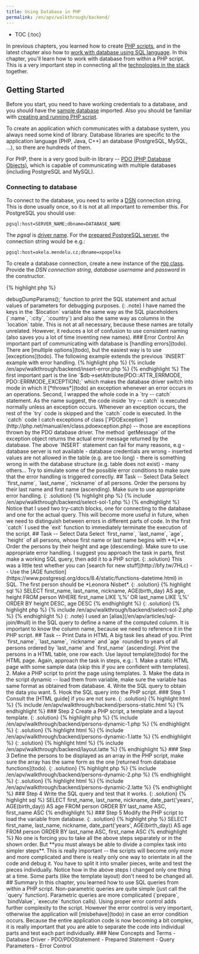 ```yaml
---
title: Using Database in PHP
permalink: /en/apv/walkthrough/backend/
---
```


* TOC
{:toc}

In previous chapters, you learned how to create [PHP scripts](/en/apv/walkthrough/dynamic-page/), and
in the latest chapter also how to 
[work with database using SQL language](/en/apv/walkthrough/database/).
In this chapter, you'll learn how to work with database from within a 
PHP script. This is a very important step in connecting all the 
[technologies in the stack](todo) together.

## Getting Started
Before you start, you need to have working credentials to a database, and
you should have the [sample database](/en/apv/walkthrough/database/#database-schema) imported. Also you should be 
familiar with [creating and running PHP script](/en/apv/walkthrough/dynamic-page/#getting-started).

To create an application which communicates with a database system, you 
always need some kind of library. Database libraries are specific to 
the application language (PHP, Java, C++) an database (PostgreSQL, MySQL, ...),
so there are hundreds of them.

For PHP, there is a very good built-in library -- [PDO (PHP Database Objects)](http://php.net/manual/en/class.pdo.php), 
which is capable of communicating with multiple databases (including PostgreSQL and MySQL).

### Connecting to database
To connect to the database, you need to write a [DSN](http://php.net/manual/en/pdo.construct.php) connection string. This is 
done usually once, so it is not at all important to remember this. For PostgreSQL you should
use: 

    pgsql:host=SERVER_NAME;dbname=DATABASE_NAME

The *pgsql* is [driver name](http://php.net/manual/en/ref.pdo-pgsql.connection.php).
For the [prepared PostgreSQL server](http://php.net/manual/en/ref.pdo-pgsql.connection.php), the 
connection string would be e.g.:

    pgsql:host=akela.mendelu.cz;dbname=xpopelka 

To create a database connection, create a new instance of the [`PDO` class](http://php.net/manual/en/class.pdo.php).
Provide the *DSN connection string*, *database username* and *password* in the constructor.

{% highlight php %}
<?php 

$db = new PDO('pgsql:host=akela.mendelu.cz;dbname=xpopelka', 'xpopelka', 'password');
{% endhighlight %}

### Selecting Data
To select data from database, use the `query` method of the `PDO` connection object.
Supply a SQL [`SELECT`](/en/apv/walkthrough/database/#select) query as a string to the function. The function will
return a [`PDOStatement` object](http://php.net/manual/en/class.pdostatement.php). The `PDOStatement` 
represents an SQL query and
also its result. One way to obtain the result is calling the 
[`fetchAll` function](http://php.net/manual/en/pdostatement.fetchall.php). 

{% highlight php %}
{% include /en/apv/walkthrough/backend/select-simple.php %}
{% endhighlight %}

The `fetchAll` function returns a [two-dimensional array](/en/apv/walkthrough/dynamic-page/array/). It returns an array
of result table (`person`) rows. Each row is an array indexed by column keys, values 
are table cells. Therefore the following code will print `first_name` of the 
second person (as ordered by `first_name`). I used the [`print_r` function](http://php.net/manual/en/function.print-r.php) to
print the complete array (it's not beautiful, but it shall be good enough at the moment).

{% highlight php %}
{% include /en/apv/walkthrough/backend/select-simple-fetch.php %}
{% endhighlight %}

### Selecting Data with Parameters
Often you need to provide dynamic values (obtained from PHP variables and/or HTML forms) to
the SQL queries. E.g. assume you need to run a query like this (where *Bill* is provided
by the end-user and stored in a PHP variable):

{% highlight sql %}
SELECT * FROM person WHERE first_name = 'Bill';
{% endhighlight %}

The solution is to use [**prepared statements**](todo). This means that you **prepare** a
SQL statement with **placeholders**, then **bind** values to the placeholders and
then **execute** the statement:

{% highlight php %}
{% include /en/apv/walkthrough/backend/select-prepared.php %}
{% endhighlight %}

In the above query, I used a placeholder name `:name` (placeholder must start with colon `:`). 
Then I bind value to it using the [`bindValue`](http://php.net/manual/en/pdostatement.bindvalue.php) 
method of the `$stmt` [`PDOStatement`](http://php.net/manual/en/class.pdostatement.php) 
object. Last, I (`execute`)[http://php.net/manual/en/pdostatement.execute.php] the statement. 
Then the result can be printed as in the previous example. 

{: .note}
Parameters in SQL queries are **not** placed inside quotes. They will be added automatically
when the query gets executed. In PHP, the value of the parameter needs to be quoted as
any other string.  

{: .note}
If you are tempted to use the `$personName` variable directly within the SQL query string,
in the `query` method, don't do it! Such approach would introduce [SQL injection vulnerability](todo). 

### Inserting Data
Let's insert a new row in the `location` table. The principle remains the same as in the 
above example with prepared statement. You just need to use the [`INSERT`](/en/apv/walkthrough/database/#insert) statement and
provide the right parameters to it: 

{% highlight php %}
{% include /en/apv/walkthrough/backend/insert-prepared.php %}
{% endhighlight %}

Note that there is no `fetchAll` call, because the `INSERT` statement does not return a table 
(or anything that useful). Because working with prepared parameters can be a little bit tricky, you can
use `$stmt->debugDumpParams();` function to print the SQL statement and actual values of parameters for
debugging purposes.  
   
{: .note}
I have named the keys in the `$location` variable the same way as the SQL placeholders (`:name`, `:city`, `:country`)
and also the same way as columns in the `location` table. This is not at all necessary, because these names
are totally unrelated. However, it reduces a lot of confusion to use consistent naming (also saves you a lot of time inventing 
new names). 

### Error Control
An important part of communicating with database is [handling errors](todo). There are 
[multiple options](todo), but the easiest way is to use [exceptions](todo). 
The following example extends the previous `INSERT` example with 
error handling.

{% highlight php %}
{% include /en/apv/walkthrough/backend/insert-error.php %}
{% endhighlight %}
 
The first important part is the line `$db->setAttribute(PDO::ATTR_ERRMODE, PDO::ERRMODE_EXCEPTION);`
which makes the database driver switch into mode in which it [*throws*](todo) an exception
whenever an error occurs in an operations.

Second, I wrapped the whole code in a `try -- catch` statement. As the name suggest, the code
inside `try -- catch` is executed normally unless an exception occurs. Whenever an exception
occurs, the rest of the `try` code is skipped and the `catch` code is executed.
In the `catch` code I catch exceptions of class [`PDOException`](http://php.net/manual/en/class.pdoexception.php) -- those 
are exceptions
thrown by the PDO database driver. The method `getMessage` of the exception object returns the
actual error message returned by the database.

The above `INSERT` statement can fail for many reasons, e.g

- database server is not available
- database credentials are wrong
- inserted values are not allowed in the table (e.g. are too long)
- there is something wrong in with the database structure (e.g. table does not exist)
- many others... 

Try to simulate some of the possible error conditions to make sure that the 
error handling is triggered correctly.

## Task -- Select Data
Select `first_name`, `last_name`, `nickname` of all persons. Order the persons by their
last name and first name (ascending). Make sure to use appropriate error handling.

{: .solution}
{% highlight php %}
{% include /en/apv/walkthrough/backend/select-sol-1.php %}
{% endhighlight %}

Notice that I used two try-catch blocks, one for connecting to the database and one for the
actual query. This will become more useful in future, when we need to distinguish between 
errors in different parts of code. In the first `catch` I used the `exit` function to
immediately terminate the execution of the script. 

## Task -- Select Data
Select `first_name`, `last_name`, `age`, `height` of all persons, whose first name or last name 
begins with **L**. Order the persons by their
height and age (descending). Make sure to use appropriate error handling. I suggest you approach 
the task in parts, first make a working SQL query, then add it to a PHP script.                      

{: .solution}
This was a little test whether you can [search for new stuff](http://bfy.tw/7HLc) --
Use the [AGE function](https://www.postgresql.org/docs/8.4/static/functions-datetime.html) in SQL.
The first person should be *Leonora Nisbet*. 

{: .solution}
{% highlight sql %}
SELECT first_name, last_name, nickname, AGE(birth_day) AS age, height 
		FROM person 
		WHERE first_name LIKE 'L%' OR last_name LIKE 'L%'
		ORDER BY height DESC, age DESC
{% endhighlight %}

{: .solution}
{% highlight php %}
{% include /en/apv/walkthrough/backend/select-sol-2.php %}
{% endhighlight %}

{: .note}
I used an [alias](/en/apv/articles/sql-join/#null) in the SQL query to define a 
name of the computed column. It is important to know
 the column name, because we need to reference it in the PHP script.      

## Task -- Print Data in HTML
A big task lies ahead of you. Print `first_name`, `last_name`, `nickname` and 
`age` rounded to years of all persons ordered by `last_name` and `first_name` (ascending).
Print the persons in a HTML table, one row each. Use layout template](todo) for the HTML page. 
Again, approach the task in steps, e.g.:

1. Make a static HTML page with some sample data (skip this if you are confident with templates).
2. Make a PHP script to print the page using templates.
3. Make the data in the script dynamic -- load them from variable, make sure the variable has same 
format as obtained from database. 
4. Write the SQL query to obtain the data you want.
5. Hook the SQL query into the PHP script.

### Step 1
Consult the [HTML guide] if you are not sure.

{: .solution}
{% highlight html %}
{% include /en/apv/walkthrough/backend/persons-static.html %}
{% endhighlight %}

### Step 2
Create a PHP script, a template and a layout template.

{: .solution}
{% highlight php %}
{% include /en/apv/walkthrough/backend/persons-dynamic-1.php %}
{% endhighlight %}

{: .solution}
{% highlight html %}
{% include /en/apv/walkthrough/backend/persons-dynamic-1.latte %}
{% endhighlight %}

{: .solution}
{% highlight html %}
{% include /en/apv/walkthrough/backend/layout.latte %}
{% endhighlight %}

### Step 3
Define the persons to be displayed as an array in the PHP script, make 
sure the array has the same form as the one [returned from database functions](todo). 

{: .solution}
{% highlight php %}
{% include /en/apv/walkthrough/backend/persons-dynamic-2.php %}
{% endhighlight %}

{: .solution}
{% highlight html %}
{% include /en/apv/walkthrough/backend/persons-dynamic-2.latte %}
{% endhighlight %}

### Step 4
Write the SQL query and test that it works. 

{: .solution}
{% highlight sql %}
SELECT first_name, last_name, nickname, date_part('years', AGE(birth_day)) AS age 
FROM person
ORDER BY last_name ASC, first_name ASC
{% endhighlight %}

### Step 5
Modify the PHP script to load the variable from database. 

{: .solution}
{% highlight php %}
SELECT first_name, last_name, nickname, date_part('years', AGE(birth_day)) AS age 
FROM person
ORDER BY last_name ASC, first_name ASC
{% endhighlight %}

No one is forcing you to take all the above steps separately or in the shown order. 
But **you must always be able to divide a complex task into simpler steps**. This
is really important -- the scripts will become only more and more complicated and there is really 
only one way to orientate in all the code and debug it. You have to split it into smaller pieces, 
write and test the pieces individually. Notice how in the above steps I changed only one thing
at a time. Some parts (like the template layout) don't need to be changed all.

## Summary
In this chapter, you learned how to use SQL queries from within a PHP script.
Non-parametric queries are quite simple (just call the `query` function). Parametric
queries are more complicated (`prepare`, `bindValue`, `execute` function calls).
Using proper error control adds further complexity to the script. However the error control
is very important, otherwise the application will [misbehave](todo) in case an error condition occurs.
Because the entire application code is now becoming a bit complex, it is really important that
you are able to separate the code into individual parts and test each part individually.

### New Concepts and Terms
- Database Driver
- PDO/PDOStatement
- Prepared Statement
- Query Parameters
- Error Control
